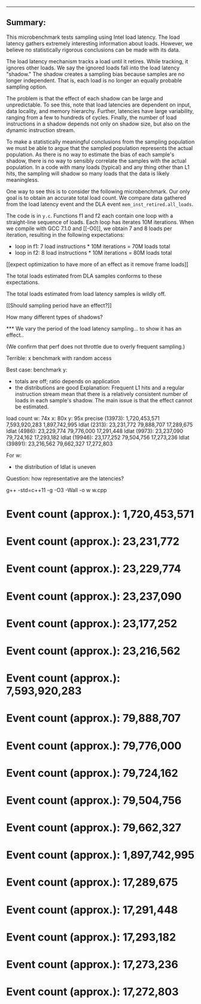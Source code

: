 -----------------------------------------------------------------------------
Summary:
-----------------------------------------------------------------------------

This microbenchmark tests sampling using Intel load latency. The load
latency gathers extremely interesting information about loads. However,
we believe no statistically rigorous conclusions can be made with
its data.

The load latency mechanism tracks a load until it retires. While
tracking, it ignores other loads.  We say the ignored loads fall into
the load latency "shadow." The shadow creates a sampling bias because
samples are no longer independent. That is, each load is no longer an
equally probable sampling option.

The problem is that the effect of each shadow can be large and
unpredictable. To see this, note that load latencies are dependent on
input, data locality, and memory hierarchy. Further, latencies have
large variability, ranging from a few to hundreds of cycles. Finally,
the number of load instructions in a shadow depends not only on shadow
size, but also on the dynamic instruction stream.

To make a statistically meaningful conclusions from the sampling
population we must be able to argue that the sampled population
represents the actual population. As there is no way to estimate the
bias of each sample's shadow, there is no way to sensibly correlate
the samples with the actual population. In a code with many loads
(typical) and any thing other than L1 hits, the sampling will shadow
so many loads that the data is likely meaningless.

One way to see this is to consider the following microbenchmark. Our
only goal is to obtain an accurate total load count. We compare data
gathered from the load latency event and the DLA event
`mem_inst_retired.all_loads`.

The code is in `y.c`. Functions f1 and f2 each contain one loop with a
straight-line sequence of loads. Each loop has iterates 10M
iterations.  When we compile with GCC 7.1.0 and [[-O0]], we obtain 7 and 8
loads per iteration, resulting in the following expectations:
- loop in f1: 7 load instructions * 10M iterations = 70M loads total
- loop in f2: 8 load instructions * 10M iterations = 80M loads total

[[expect optimization to have more of an effect as it remove frame loads]]


The total loads estimated from DLA samples conforms to these expectations.

The total loads estimated from load latency samples is wildly off.

  [[Should sampling period have an effect?]]
  
  
  How many different types of shadows?

 *** We vary the period of the load latency sampling... to show it has an effect..

(We confirm that perf does not throttle due to overly frequent sampling.)


Terrible: x benchmark with random access

Best case: benchmark y:
 - totals are off; ratio depends on application
 - the distributions are good
Explanation: Frequent L1 hits and a regular instruction stream mean that there is a relatively consistent number of loads in each sample's shadow. The main issue is that the effect cannot be estimated.


  load count       w: 74x          x: 80x           y: 95x
  precise (13973): 1,720,453,571   7,593,920,283    1,897,742,995
  ldlat    (2313):    23,231,772      79,888,707	   17,289,675
  ldlat    (4986):    23,229,774      79,776,000	   17,291,448
  ldlat    (9973):    23,237,090      79,724,162	   17,293,182
  ldlat   (19946):    23,177,252      79,504,756	   17,273,236
  ldlat   (39891):    23,216,562      79,662,327	   17,272,803

       

For w: 
- the distribution of ldlat is uneven

Question: how representative are the latencies?


g++ -std=c++11 -g -O3 -Wall -o w w.cpp


# Event count (approx.): 1,720,453,571
# Event count (approx.):    23,231,772
# Event count (approx.):    23,229,774
# Event count (approx.):    23,237,090
# Event count (approx.):    23,177,252
# Event count (approx.):    23,216,562

# Event count (approx.): 7,593,920,283
# Event count (approx.):    79,888,707
# Event count (approx.):    79,776,000
# Event count (approx.):    79,724,162
# Event count (approx.):    79,504,756
# Event count (approx.):    79,662,327

# Event count (approx.): 1,897,742,995
# Event count (approx.):    17,289,675
# Event count (approx.):    17,291,448
# Event count (approx.):    17,293,182
# Event count (approx.):    17,273,236
# Event count (approx.):    17,272,803
